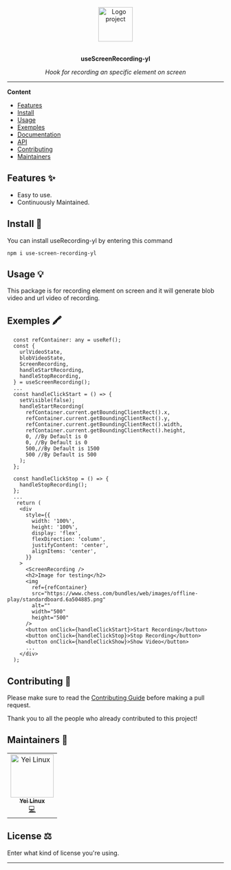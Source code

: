 <div align="center">
  <a href="#">
  	<img src="https://encrypted-tbn0.gstatic.com/images?q=tbn%3AANd9GcThUwv9Nu44KYHhCd3U7I-YWS-glbCRGNOzyw&usqp=CAU" alt="Logo project" width="80" height="80" />
  </a>
  <br>
  <br>
  <p>
    <b>useScreenRecording-yl</b>
  </p>
  <p>
     <i>Hook for recording an specific element on screen</i>
  </p>
</div>

---

**Content**

* [Features](##features)
* [Install](##install)
* [Usage](##usage)
* [Exemples](##exemples)
* [Documentation](##documentation)
* [API](##Api)
* [Contributing](##contributing)
* [Maintainers](##maintainers)

## Features ✨
* Easy to use.
* Continuously Maintained.

## Install 🐙
You can install useRecording-yl by entering this command

```
npm i use-screen-recording-yl
```

## Usage 💡
This package is for recording element on screen and it will generate blob video and url video of recording.

## Exemples 🖍
```
  const refContainer: any = useRef();
  const {
    urlVideoState,
    blobVideoState,
    ScreenRecording,
    handleStartRecording,
    handleStopRecording,
  } = useScreenRecording();
  ...
  const handleClickStart = () => {
    setVisible(false);
    handleStartRecording(
      refContainer.current.getBoundingClientRect().x,
      refContainer.current.getBoundingClientRect().y,
      refContainer.current.getBoundingClientRect().width,
      refContainer.current.getBoundingClientRect().height,
      0, //By Default is 0
      0, //By Default is 0
      500,//By Default is 1500
      500 //By Default is 500
    );
  };

  const handleClickStop = () => {
    handleStopRecording();
  };
  ...
   return (
    <div
      style={{
        width: '100%',
        height: '100%',
        display: 'flex',
        flexDirection: 'column',
        justifyContent: 'center',
        alignItems: 'center',
      }}
    >
      <ScreenRecording />
      <h2>Image for testing</h2>
      <img
        ref={refContainer}
        src="https://www.chess.com/bundles/web/images/offline-play/standardboard.6a504885.png"
        alt=""
        width="500"
        height="500"
      />
      <button onClick={handleClickStart}>Start Recording</button>
      <button onClick={handleClickStop}>Stop Recording</button>
      <button onClick={handleClickShow}>Show Video</button>
      ...
    </div>
  );
```

## Contributing 🍰
Please make sure to read the [Contributing Guide]() before making a pull request.

Thank you to all the people who already contributed to this project!

## Maintainers 👷
<table>
  <tr>
    <td align="center"><a href="https://github.com/Yei-Linux"><img src="https://avatars1.githubusercontent.com/u/38733057?s=60&v=4" width="100px;" alt="Yei Linux"/><br /><sub><b>Yei Linux</b></sub></a><br /><a href="#" title="Code">💻</a></td>
  </tr>
</table>

## License ⚖️
Enter what kind of license you're using.

---